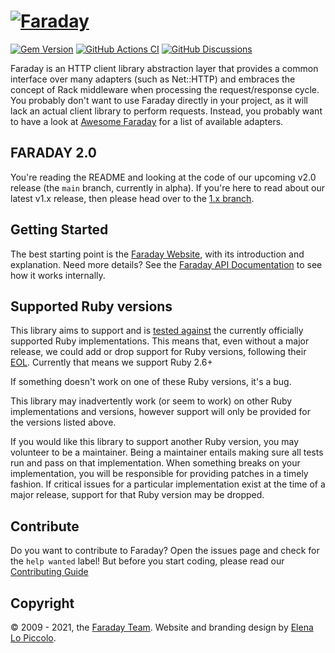 # [![Faraday](./docs/assets/img/repo-card-slim.png)][website]

[![Gem Version](https://badge.fury.io/rb/faraday.svg)](https://rubygems.org/gems/faraday)
[![GitHub Actions CI](https://github.com/lostisland/faraday/workflows/CI/badge.svg)](https://github.com/lostisland/faraday/actions?query=workflow%3ACI)
[![GitHub Discussions](https://img.shields.io/github/discussions/lostisland/faraday?logo=github)](https://github.com/lostisland/faraday/discussions)


Faraday is an HTTP client library abstraction layer that provides a common interface over many
adapters (such as Net::HTTP) and embraces the concept of Rack middleware when processing the request/response cycle.
You probably don't want to use Faraday directly in your project, as it will lack an actual client library to perform
requests. Instead, you probably want to have a look at [Awesome Faraday][awesome] for a list of available adapters.

## FARADAY 2.0

You're reading the README and looking at the code of our upcoming v2.0 release (the `main` branch, currently in alpha).
If you're here to read about our latest v1.x release, then please head over to the [1.x branch](https://github.com/lostisland/faraday/tree/1.x).

## Getting Started

The best starting point is the [Faraday Website][website], with its introduction and explanation.
Need more details? See the [Faraday API Documentation][apidoc] to see how it works internally.

## Supported Ruby versions

This library aims to support and is [tested against][actions] the currently officially supported Ruby
implementations. This means that, even without a major release, we could add or drop support for Ruby versions,
following their [EOL](https://endoflife.date/ruby).
Currently that means we support Ruby 2.6+

If something doesn't work on one of these Ruby versions, it's a bug.

This library may inadvertently work (or seem to work) on other Ruby
implementations and versions, however support will only be provided for the versions listed
above.

If you would like this library to support another Ruby version, you may
volunteer to be a maintainer. Being a maintainer entails making sure all tests
run and pass on that implementation. When something breaks on your
implementation, you will be responsible for providing patches in a timely
fashion. If critical issues for a particular implementation exist at the time
of a major release, support for that Ruby version may be dropped.

## Contribute

Do you want to contribute to Faraday?
Open the issues page and check for the `help wanted` label!
But before you start coding, please read our [Contributing Guide][contributing]

## Copyright
&copy; 2009 - 2021, the [Faraday Team][faraday_team]. Website and branding design by [Elena Lo Piccolo](https://elelopic.design).

[awesome]:      https://github.com/lostisland/awesome-faraday/#adapters
[website]:      https://lostisland.github.io/faraday
[faraday_team]: https://lostisland.github.io/faraday/team
[contributing]: https://github.com/lostisland/faraday/blob/master/.github/CONTRIBUTING.md
[apidoc]:       https://www.rubydoc.info/github/lostisland/faraday
[actions]:      https://github.com/lostisland/faraday/actions
[jruby]:        http://jruby.org/
[rubinius]:     http://rubini.us/
[license]:      LICENSE.md
